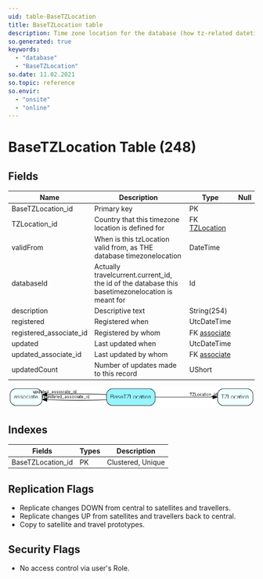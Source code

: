 ```yaml
---
uid: table-BaseTZLocation
title: BaseTZLocation table
description: Time zone location for the database (how tz-related datetimes should be stored in the database)
so.generated: true
keywords:
  - "database"
  - "BaseTZLocation"
so.date: 11.02.2021
so.topic: reference
so.envir:
  - "onsite"
  - "online"
---
```


# BaseTZLocation Table (248)

## Fields

| Name | Description | Type | Null |
|------|-------------|------|:----:|
|BaseTZLocation\_id|Primary key|PK| |
|TZLocation\_id|Country that this timezone location is defined for|FK [TZLocation](tzlocation.md)| |
|validFrom|When is this tzLocation valid from, as THE database timezonelocation|DateTime| |
|databaseId|Actually travelcurrent.current_id, the id of the database this basetimezonelocation is meant for|Id| |
|description|Descriptive text|String(254)| |
|registered|Registered when|UtcDateTime| |
|registered\_associate\_id|Registered by whom|FK [associate](associate.md)| |
|updated|Last updated when|UtcDateTime| |
|updated\_associate\_id|Last updated by whom|FK [associate](associate.md)| |
|updatedCount|Number of updates made to this record|UShort| |


![BaseTZLocation table relationship diagram](./media/BaseTZLocation.png)

## Indexes

| Fields | Types | Description |
|--------|-------|-------------|
|BaseTZLocation\_id |PK |Clustered, Unique |

## Replication Flags

* Replicate changes DOWN from central to satellites and travellers.
* Replicate changes UP from satellites and travellers back to central.
* Copy to satellite and travel prototypes.

## Security Flags

* No access control via user's Role.

